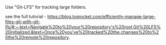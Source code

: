 Use "Git-LFS" for tracking large folders.

see the full tutorial - https://blog.logrocket.com/efficiently-manage-large-files-git-with-git-lfs/#:~:text=Navigate%20to%20your%20repository's%20root,Git%20LFS%20initialized.&text=Once%20you've%20tracked%20the,changes%20to%20the%20remote%20repository.